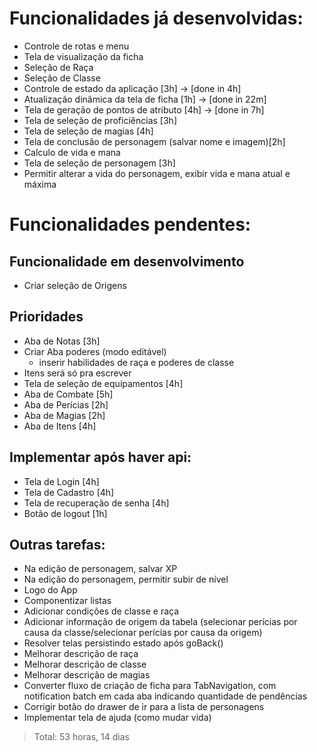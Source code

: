 # Funcionalidades já desenvolvidas:

-   Controle de rotas e menu
-   Tela de visualização da ficha
-   Seleção de Raça
-   Seleção de Classe
-   Controle de estado da aplicação [3h] -> [done in 4h]
-   Atualização dinâmica da tela de ficha [1h] -> [done in 22m]
-   Tela de geração de pontos de atributo [4h] -> [done in 7h]
-   Tela de seleção de proficiências [3h]
-   Tela de seleção de magias [4h]
-   Tela de conclusão de personagem (salvar nome e imagem)[2h]
-   Calculo de vida e mana
-   Tela de seleção de personagem [3h]
-   Permitir alterar a vida do personagem, exibir vida e mana atual e máxima

# Funcionalidades pendentes:

## Funcionalidade em desenvolvimento

-   Criar seleção de Origens

## Prioridades

-   Aba de Notas [3h]
-   Criar Aba poderes (modo editável)
    -   inserir habilidades de raça e poderes de classe
-   Itens será só pra escrever
-   Tela de seleção de equipamentos [4h]
-   Aba de Combate [5h]
-   Aba de Perícias [2h]
-   Aba de Magias [2h]
-   Aba de Itens [4h]

## Implementar após haver api:

-   Tela de Login [4h]
-   Tela de Cadastro [4h]
-   Tela de recuperação de senha [4h]
-   Botão de logout [1h]

## Outras tarefas:

-   Na edição de personagem, salvar XP
-   Na edição do personagem, permitir subir de nível
-   Logo do App
-   Componentizar listas
-   Adicionar condições de classe e raça
-   Adicionar informação de origem da tabela (selecionar perícias por causa da classe/selecionar perícias por causa da origem)
-   Resolver telas persistindo estado após goBack()
-   Melhorar descrição de raça
-   Melhorar descrição de classe
-   Melhorar descrição de magias
-   Converter fluxo de criação de ficha para TabNavigation, com notification batch em cada aba indicando quantidade de pendências
-   Corrigir botão do drawer de ir para a lista de personagens
-   Implementar tela de ajuda (como mudar vida)

> Total: 53 horas, 14 dias

